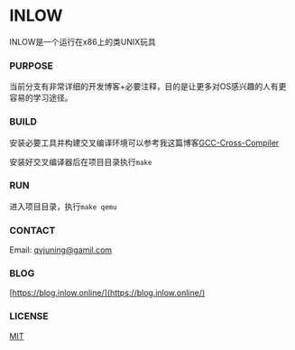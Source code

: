 # INLOW

INLOW是一个运行在x86上的类UNIX玩具

### PURPOSE
当前分支有非常详细的开发博客+必要注释，目的是让更多对OS感兴趣的人有更容易的学习途径。

### BUILD
安装必要工具并构建交叉编译环境可以参考我这篇博客[GCC-Cross-Compiler](https://blog.inlow.online/2019/01/04/GCC-Cross-Compiler/)

安装好交叉编译器后在项目目录执行`make`

### RUN
进入项目目录，执行`make qemu`

### CONTACT
Email: <qvjuning@gamil.com>

### BLOG
[https://blog.inlow.online/](https://blog.inlow.online/)

### LICENSE
[MIT](https://github.com/qvjp/INLOW/blob/INLOW-WITH-COMMENT/LICENSE)
